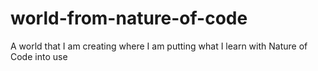 # world-from-nature-of-code
A world that I am creating where I am putting what I learn with Nature of Code into use
